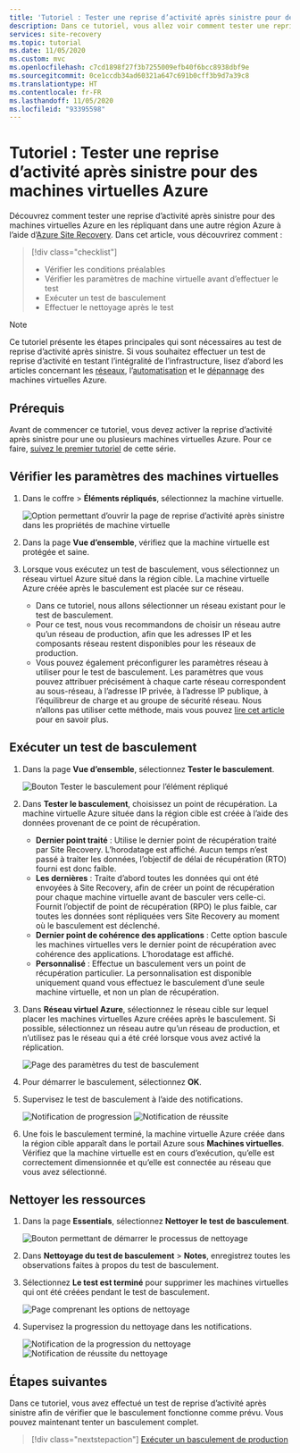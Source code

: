 ```yaml
---
title: 'Tutoriel : Tester une reprise d’activité après sinistre pour des machines virtuelles Azure à l’aide d’Azure Site Recovery'
description: Dans ce tutoriel, vous allez voir comment tester une reprise d’activité après sinistre pour des machines virtuelles Azure en les répliquant dans une autre région à l’aide de Site Recovery.
services: site-recovery
ms.topic: tutorial
ms.date: 11/05/2020
ms.custom: mvc
ms.openlocfilehash: c7cd1898f27f3b7255009efb40f6bcc8938dbf9e
ms.sourcegitcommit: 0ce1ccdb34ad60321a647c691b0cff3b9d7a39c8
ms.translationtype: HT
ms.contentlocale: fr-FR
ms.lasthandoff: 11/05/2020
ms.locfileid: "93395598"
---
```

# <a name="tutorial-run-a-disaster-recovery-drill-for-azure-vms"></a>Tutoriel : Tester une reprise d’activité après sinistre pour des machines virtuelles Azure

Découvrez comment tester une reprise d’activité après sinistre pour des machines virtuelles Azure en les répliquant dans une autre région Azure à l’aide d’[Azure Site Recovery](site-recovery-overview.md). Dans cet article, vous découvrirez comment :

> [!div class="checklist"]
> * Vérifier les conditions préalables
> * Vérifier les paramètres de machine virtuelle avant d’effectuer le test
> * Exécuter un test de basculement
> * Effectuer le nettoyage après le test


> [!NOTE]
> Ce tutoriel présente les étapes principales qui sont nécessaires au test de reprise d’activité après sinistre. Si vous souhaitez effectuer un test de reprise d’activité en testant l’intégralité de l’infrastructure, lisez d’abord les articles concernant les [réseaux](azure-to-azure-about-networking.md), l’[automatisation](azure-to-azure-powershell.md) et le [dépannage](azure-to-azure-troubleshoot-errors.md) des machines virtuelles Azure.

## <a name="prerequisites"></a>Prérequis

Avant de commencer ce tutoriel, vous devez activer la reprise d’activité après sinistre pour une ou plusieurs machines virtuelles Azure. Pour ce faire, [suivez le premier tutoriel](azure-to-azure-tutorial-enable-replication.md) de cette série.

## <a name="verify-vm-settings"></a>Vérifier les paramètres des machines virtuelles

1. Dans le coffre > **Éléments répliqués**, sélectionnez la machine virtuelle.

    ![Option permettant d’ouvrir la page de reprise d’activité après sinistre dans les propriétés de machine virtuelle](./media/azure-to-azure-tutorial-dr-drill/vm-settings.png)

2. Dans la page **Vue d’ensemble**, vérifiez que la machine virtuelle est protégée et saine.
3. Lorsque vous exécutez un test de basculement, vous sélectionnez un réseau virtuel Azure situé dans la région cible. La machine virtuelle Azure créée après le basculement est placée sur ce réseau. 

    - Dans ce tutoriel, nous allons sélectionner un réseau existant pour le test de basculement.
    - Pour ce test, nous vous recommandons de choisir un réseau autre qu’un réseau de production, afin que les adresses IP et les composants réseau restent disponibles pour les réseaux de production.
   - Vous pouvez également préconfigurer les paramètres réseau à utiliser pour le test de basculement. Les paramètres que vous pouvez attribuer précisément à chaque carte réseau correspondent au sous-réseau, à l’adresse IP privée, à l’adresse IP publique, à l’équilibreur de charge et au groupe de sécurité réseau. Nous n’allons pas utiliser cette méthode, mais vous pouvez [lire cet article](azure-to-azure-customize-networking.md#customize-failover-and-test-failover-networking-configurations) pour en savoir plus.


## <a name="run-a-test-failover"></a>Exécuter un test de basculement


1. Dans la page **Vue d’ensemble**, sélectionnez **Tester le basculement**.

    
    ![Bouton Tester le basculement pour l’élément répliqué](./media/azure-to-azure-tutorial-dr-drill/test-failover-button.png)

2. Dans **Tester le basculement**, choisissez un point de récupération. La machine virtuelle Azure située dans la région cible est créée à l’aide des données provenant de ce point de récupération.
  
   - **Dernier point traité** : Utilise le dernier point de récupération traité par Site Recovery. L’horodatage est affiché. Aucun temps n’est passé à traiter les données, l’objectif de délai de récupération (RTO) fourni est donc faible.
   -  **Les dernières** : Traite d’abord toutes les données qui ont été envoyées à Site Recovery, afin de créer un point de récupération pour chaque machine virtuelle avant de basculer vers celle-ci. Fournit l’objectif de point de récupération (RPO) le plus faible, car toutes les données sont répliquées vers Site Recovery au moment où le basculement est déclenché.
   - **Dernier point de cohérence des applications** : Cette option bascule les machines virtuelles vers le dernier point de récupération avec cohérence des applications. L’horodatage est affiché.
   - **Personnalisé** : Effectue un basculement vers un point de récupération particulier. La personnalisation est disponible uniquement quand vous effectuez le basculement d’une seule machine virtuelle, et non un plan de récupération.

3. Dans **Réseau virtuel Azure**, sélectionnez le réseau cible sur lequel placer les machines virtuelles Azure créées après le basculement. Si possible, sélectionnez un réseau autre qu’un réseau de production, et n’utilisez pas le réseau qui a été créé lorsque vous avez activé la réplication.

    ![Page des paramètres du test de basculement](./media/azure-to-azure-tutorial-dr-drill/test-failover-settings.png)    

4. Pour démarrer le basculement, sélectionnez **OK**.
5. Supervisez le test de basculement à l’aide des notifications.

    ![Notification de progression](./media/azure-to-azure-tutorial-dr-drill/notification-start-test-failover.png) ![Notification de réussite](./media/azure-to-azure-tutorial-dr-drill/notification-finish-test-failover.png)     


5. Une fois le basculement terminé, la machine virtuelle Azure créée dans la région cible apparaît dans le portail Azure sous **Machines virtuelles**. Vérifiez que la machine virtuelle est en cours d’exécution, qu’elle est correctement dimensionnée et qu’elle est connectée au réseau que vous avez sélectionné.

## <a name="clean-up-resources"></a>Nettoyer les ressources

1. Dans la page **Essentials**, sélectionnez **Nettoyer le test de basculement**.

    ![Bouton permettant de démarrer le processus de nettoyage](./media/azure-to-azure-tutorial-dr-drill/select-cleanup.png)

2. Dans **Nettoyage du test de basculement** > **Notes**, enregistrez toutes les observations faites à propos du test de basculement. 
3. Sélectionnez **Le test est terminé** pour supprimer les machines virtuelles qui ont été créées pendant le test de basculement.

    ![Page comprenant les options de nettoyage](./media/azure-to-azure-tutorial-dr-drill/cleanup-failover.png)

4. Supervisez la progression du nettoyage dans les notifications.

    ![Notification de la progression du nettoyage](./media/azure-to-azure-tutorial-dr-drill/notification-start-cleanup.png) ![Notification de réussite du nettoyage](./media/azure-to-azure-tutorial-dr-drill/notification-finish-cleanup.png)

## <a name="next-steps"></a>Étapes suivantes

Dans ce tutoriel, vous avez effectué un test de reprise d’activité après sinistre afin de vérifier que le basculement fonctionne comme prévu. Vous pouvez maintenant tenter un basculement complet.

> [!div class="nextstepaction"]
> [Exécuter un basculement de production](azure-to-azure-tutorial-failover-failback.md)
